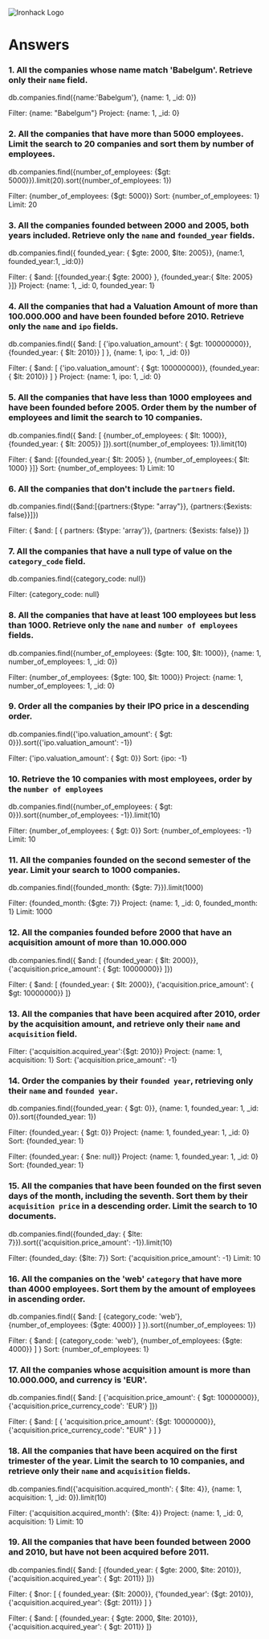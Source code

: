 ![Ironhack Logo](https://i.imgur.com/1QgrNNw.png)

# Answers

### 1. All the companies whose name match 'Babelgum'. Retrieve only their `name` field.

<!-- using querying (mongosh) -->

db.companies.find({name:'Babelgum'}, {name: 1, \_id: 0})

<!-- using compass tool -->

Filter: {name: "Babelgum"}
Project: {name: 1, \_id: 0}

### 2. All the companies that have more than 5000 employees. Limit the search to 20 companies and sort them by **number of employees**.

<!-- using querying (mongosh) -->

db.companies.find({number_of_employees: {$gt: 5000}}).limit(20).sort({number_of_employees: 1})

<!-- using compass tool -->

Filter: {number_of_employees: {$gt: 5000}}
Sort: {number_of_employees: 1}
Limit: 20

### 3. All the companies founded between 2000 and 2005, both years included. Retrieve only the `name` and `founded_year` fields.

<!-- using querying (mongosh) -->

db.companies.find({ founded_year: { $gte: 2000, $lte: 2005}}, {name:1, founded_year:1, \_id:0})

<!-- using compass tool -->

Filter: { $and: [{founded_year:{ $gte: 2000} }, {founded_year:{ $lte: 2005} }]}
Project: {name: 1, \_id: 0, founded_year: 1}

### 4. All the companies that had a Valuation Amount of more than 100.000.000 and have been founded before 2010. Retrieve only the `name` and `ipo` fields.

<!-- using querying (mongosh) -->

db.companies.find({ $and: [ {'ipo.valuation_amount': { $gt: 100000000}}, {founded_year: { $lt: 2010}} ] }, {name: 1, ipo: 1, \_id: 0})

<!-- using compass tool -->

Filter: { $and: [ {'ipo.valuation_amount': { $gt: 100000000}}, {founded_year: { $lt: 2010}} ] }
Project: {name: 1, ipo: 1, \_id: 0}

### 5. All the companies that have less than 1000 employees and have been founded before 2005. Order them by the number of employees and limit the search to 10 companies.

<!-- using querying (mongosh) -->

db.companies.find({ $and: [ {number_of_employees: { $lt: 1000}}, {founded_year: { $lt: 2005}} ]}).sort({number_of_employees: 1}).limit(10)

<!-- using compass tool -->

Filter: { $and: [{founded_year:{ $lt: 2005} }, {number_of_employees:{ $lt: 1000} }]}
Sort: {number_of_employees: 1}
Limit: 10

### 6. All the companies that don't include the `partners` field.

<!-- using querying (mongosh) -->

db.companies.find({$and:[{partners:{$type: "array"}}, {partners:{$exists: false}}]})

<!-- using compass tool -->

Filter: { $and: [ { partners: {$type: 'array'}}, {partners: {$exists: false}} ]}

### 7. All the companies that have a null type of value on the `category_code` field.

<!-- using querying (mongosh) -->

db.companies.find({category_code: null})

<!-- using compass tool -->

Filter: {category_code: null}

### 8. All the companies that have at least 100 employees but less than 1000. Retrieve only the `name` and `number of employees` fields.

<!-- using querying (mongosh) -->

db.companies.find({number_of_employees: {$gte: 100, $lt: 1000}}, {name: 1, number_of_employees: 1, \_id: 0})

<!-- using compass tool -->

Filter: {number_of_employees: {$gte: 100, $lt: 1000}}
Project: {name: 1, number_of_employees: 1, \_id: 0}

### 9. Order all the companies by their IPO price in a descending order.

<!-- using querying (mongosh) -->

db.companies.find({'ipo.valuation_amount': { $gt: 0}}).sort({'ipo.valuation_amount': -1})

<!-- using compass tool -->

Filter: {'ipo.valuation_amount': { $gt: 0}}
Sort: {ipo: -1}

### 10. Retrieve the 10 companies with most employees, order by the `number of employees`

<!-- using querying (mongosh) -->
<!-- sort() doesn't work without find() -->

db.companies.find({number_of_employees: { $gt: 0}}).sort({number_of_employees: -1}).limit(10)

<!-- using compass tool -->

Filter: {number_of_employees: { $gt: 0}}
Sort: {number_of_employees: -1}
Limit: 10

### 11. All the companies founded on the second semester of the year. Limit your search to 1000 companies.

<!-- using querying (mongosh) -->

db.companies.find({founded_month: {$gte: 7}}).limit(1000)

<!-- using compass tool -->

<!-- I wasn't sure what second semester means so I did months July through December -->

Filter: {founded_month: {$gte: 7}}
Project: {name: 1, \_id: 0, founded_month: 1} <!-- not needed but didn't want to see so much data, just the name of company -->
Limit: 1000

### 12. All the companies founded before 2000 that have an acquisition amount of more than 10.000.000

<!-- using querying (mongosh) -->

db.companies.find({ $and: [ {founded_year: { $lt: 2000}}, {'acquisition.price_amount': { $gt: 10000000}} ]})

<!-- using compass tool -->

Filter: { $and: [ {founded_year: { $lt: 2000}}, {'acquisition.price_amount': { $gt: 10000000}} ]}

<!-- Just to check how it looks: Project: {acquisition: 1, name: 1, _id: 0, founded_year: 1} -->

### 13. All the companies that have been acquired after 2010, order by the acquisition amount, and retrieve only their `name` and `acquisition` field.

Filter: {'acquisition.acquired_year':{$gt: 2010}}
Project: {name: 1, acquisition: 1}
Sort: {'acquisition.price_amount': -1}

### 14. Order the companies by their `founded year`, retrieving only their `name` and `founded year`.

<!-- using querying (mongosh) -->

db.companies.find({founded_year: { $gt: 0}}, {name: 1, founded_year: 1, \_id: 0}).sort({founded_year: 1})

<!-- using compass tool -->
<!-- because many companies have founded_year: null, I've used filter -->

Filter: {founded_year: { $gt: 0}}
Project: {name: 1, founded_year: 1, \_id: 0}
Sort: {founded_year: 1}

<!-- another approach -->

Filter: {founded_year: { $ne: null}}
Project: {name: 1, founded_year: 1, \_id: 0}
Sort: {founded_year: 1}

### 15. All the companies that have been founded on the first seven days of the month, including the seventh. Sort them by their `acquisition price` in a descending order. Limit the search to 10 documents.

<!-- using querying (mongosh) -->

db.companies.find({founded_day: { $lte: 7}}).sort({'acquisition.price_amount': -1}).limit(10)

<!-- using compass tool -->

Filter: {founded_day: {$lte: 7}}
Sort: {'acquisition.price_amount': -1}
Limit: 10

### 16. All the companies on the 'web' `category` that have more than 4000 employees. Sort them by the amount of employees in ascending order.

<!-- using querying (mongosh) -->

db.companies.find({ $and: [ {category_code: 'web'}, {number_of_employees: {$gte: 4000}} ] }).sort({number_of_employees: 1})

<!-- using compass tool -->

Filter: { $and: [ {category_code: 'web'}, {number_of_employees: {$gte: 4000}} ] }
Sort: {number_of_employees: 1}

<!-- Just to check how it looks: Project: {category_code: 1, number_of_employees: 1, _id:0 } -->

### 17. All the companies whose acquisition amount is more than 10.000.000, and currency is 'EUR'.

<!-- using querying (mongosh) -->

db.companies.find({ $and: [ {'acquisition.price_amount': { $gt: 10000000}}, {'acquisition.price_currency_code': 'EUR'} ]})

<!-- using compass tool -->

Filter: { $and: [ { 'acquisition.price_amount': {$gt: 10000000}}, {'acquisition.price_currency_code': "EUR" } ] }

### 18. All the companies that have been acquired on the first trimester of the year. Limit the search to 10 companies, and retrieve only their `name` and `acquisition` fields.

<!-- using querying (mongosh) -->

db.companies.find({'acquisition.acquired_month': { $lte: 4}}, {name: 1, acquisition: 1, \_id: 0}).limit(10)

<!-- using compass tool -->

Filter: {'acquisition.acquired_month': {$lte: 4}}
Project: {name: 1, \_id: 0, acquisition: 1}
Limit: 10

### 19. All the companies that have been founded between 2000 and 2010, but have not been acquired before 2011.

<!-- using querying (mongosh) -->

db.companies.find({ $and: [ {founded_year: { $gte: 2000, $lte: 2010}}, {'acquisition.acquired_year': { $gt: 2011}} ]})

<!-- using compass tool -->

Filter: { $nor: [ { founded_year: {$lt: 2000}}, {'founded_year': {$gt: 2010}}, {'acquisition.acquired_year': {$gt: 2011}} ] }

<!-- another approach -->

Filter: { $and: [ {founded_year: { $gte: 2000, $lte: 2010}}, {'acquisition.acquired_year': { $gt: 2011}} ]}
